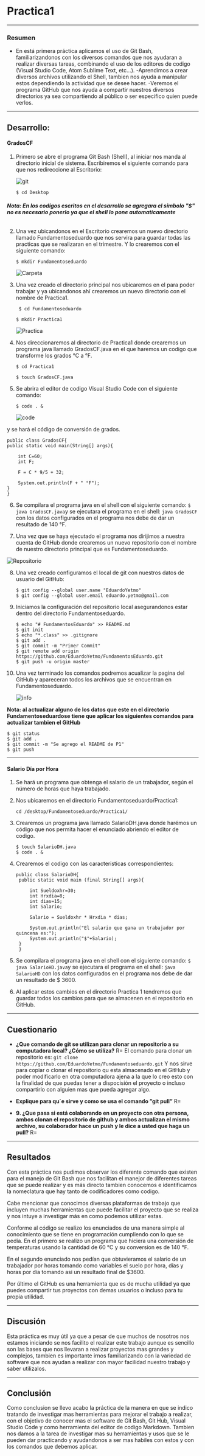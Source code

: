 # Practica1
---
### Resumen
- En está primera práctica aplicamos el uso de Git Bash, familiarizandonos con los diversos comandos que nos ayudaran a realizar diversas tareas, combinando el uso de los editores de codigo (Visual Studio Code, Atom Sublime Text, etc...).
-Aprendimos a crear diversos archivos utilizando el Shell, tambien nos ayuda a manipular estos dependiendo la actividad que se desee hacer.
-Veremos el programa GitHub que nos ayuda a compartir nuestros diversos directorios ya sea compartiendo al público o ser especifico quien puede verlos.
---
## Desarrollo:
#### GradosCF

1. Primero se abre el programa Git Bash (Shell), al iniciar nos manda al directorio inicial de sistema. Escribiremos el siguiente comando para que nos redireccione al Escritorio:

    ![git](https://i.imgur.com/D8XdjQK.png)

    ```$ cd Desktop```

###### **Nota: En los codigos escritos en el desarrollo se agregara el simbolo "$" no es necesario ponerlo ya que el shell lo pone automaticamente**

2. Una vez ubicandonos en el Escritorio crearemos un nuevo directorio llamado Fundamentoseduardo que nos servira para guardar todas las practicas que se realizaran en el trimestre. Y lo crearemos con el siguiente comando:

    ```$ mkdir Fundamentoseduardo```

    ![Carpeta](https://i.imgur.com/XnPgK6C.png)

3. Una vez creado el directorio principal nos ubicaremos en el para poder trabajar y ya ubicandonos ahí crearemos un nuevo directorio con el nombre de Practica1.

    ``` $ cd Fundamentoseduardo```

    ```$ mkdir Practica1```

    ![Practica](https://i.imgur.com/8RaV3wh.png)

4. Nos direccionaremos al directorio de Practica1 donde crearemos un programa java llamado GradosCF.java en el que haremos un codigo que transforme los grados °C a °F.

    ```$ cd Practica1```

    ```$ touch GradosCF.java```

5. Se abrira el editor de codigo Visual Studio Code con el siguiente comando:

    ```$ code . &```

    ![code](https://i.imgur.com/r3VxeY6.png) 

y se hará el código de conversión de grados.

```
public class GradosCF{
public static void main(String[] args){

    int C=60;
    int F;

    F = C * 9/5 + 32;

    System.out.println(F + " °F");
}
}
```

6. Se compilara el programa java en el shell con el siguiente comando: ```$ java GradosCF.java```y se ejecutara el programa en el shell: ```java GradosCF``` con los datos configurados en el programa nos debe de dar un resultado de 140 °F.

7. Una vez que se haya ejecutado el programa nos dirijimos a nuestra cuenta de GitHub donde crearemos un nuevo repositorio con el nombre de nuestro directorio principal que es Fundamentoseduardo.

![Repositorio](https://i.imgur.com/S4BqCkc.png "Damos clic en Create repository")

8. Una vez creado configuramos el local de git con nuestros datos de usuario del GitHub:

    ```
    $ git config --global user.name "EduardoYetmo"
    $ git config --global user.email eduardo.yetmo@gmail.com
    ```

9. Iniciamos la configuración del repositorio local asegurandonos estar dentro del directorio Fundamentoseduardo.

    ```
    $ echo "# FundamentosEduardo" >> README.md       
    $ git init
    $ echo "*.class" >> .gitignore
    $ git add .
    $ git commit -m "Primer Commit"
    $ git remote add origin https://github.com/EduardoYetmo/FundamentosEduardo.git
    $ git push -u origin master
    ```

10. Una vez terminado los comandos podremos acualizar la pagina del GitHub y apareceran todos los archivos que se encuentran en Fundamentoseduardo.

    ![info](https://i.imgur.com/VvVZ9SV.png)

**Nota: al actualizar alguno de los datos que este en el directorio Fundamentoseduardose tiene que aplicar los siguientes comandos para actualizar tambien el GitHub**

     
    $ git status
    $ git add .
    $ git commit -m "Se agrego el README de P1"
    $ git push
    
---
#### Salario Día por Hora

1. Se hará un programa que obtenga el salario de un trabajador, según el número de horas que haya trabajado.

2. Nos ubicaremos en el directorio Fundamentoseduardo/Practica1:

    ```cd /desktop/Fundamentoseduardo/Practica1/```

3. Crearemos un programa java llamado SalarioDH.java donde harémos un código que nos permita hacer el enunciado abriendo el editor de codigo.

    ```
    $ touch SalarioDH.java
    $ code . &
    ```

4. Crearemos el codigo con las caracteristicas correspondientes:

   ```
   public class SalarioDH{
    public static void main (final String[] args){

        int Sueldoxhr=30;
        int Hrxdia=8;
        int dias=15;
        int Salario;

        Salario = Sueldoxhr * Hrxdia * dias;

        System.out.println("El salario que gana un trabajador por quincena es:");
        System.out.println("$"+Salario);
    }
    }
    ```

5. Se compilara el programa java en el shell con el siguiente comando: ```$ java SalarioHD.java```y se ejecutara el programa en el shell: ```java SalarioHD``` con los datos configurados en el programa nos debe de dar un resultado de $ 3600.

6. Al aplicar estos cambios en el directorio Practica 1 tendremos que guardar todos los cambios para que se almacenen en el repositorio en GitHub.
---
## Cuestionario

-  **¿Que comando de git se utilizan para clonar un repositorio a su computadora local?
¿Cómo se utilíza?**
R= El comando para clonar un repositorio es: ```git clone https://github.com/EduardoYetmo/Fundamentoseduardo.git```
Y nos sirve para copiar o clonar el repositorio qu esta almacenado en el GitHub y poder modificarlo en otra computadora ajena a la que lo creo esto con la finalidad de que puedas tener a dispocisión el proyecto o incluso compartirlo con alguien mas que pueda agregar algo.
- **Explique para qu´e sirve y como se usa el comando ”git pull”**
R= 

- **9. ¿Que pasa si está colaborando en un proyecto con otra persona, ambos clonan el
repositorio de github y ambos actualizan el mismo archivo, su colaborador hace un
push y le dice a usted que haga un pull?**
R=

---
## Resultados

Con esta práctica nos pudimos observar los diferente comando que existen para el manejo de Git Bash que nos facilitan el manejor de diferentes tareas que se puede realizar y es más directo tambien conocemos e identificamos la nomeclatura que hay tanto de codificadores como codigo.

Cabe mencionar que conocimos diversas plataformas de trabajo que incluyen muchas herramientas que puede facilitar el proyecto que se realiza y nos intuye a investigar más en como podemos utilizar estas.

Conforme al código se realizo los enunciados de una manera simple al conocimiento que se tiene en programación cumpliendo con lo que se pedía. En el primero se realizo un programa que hiciera una conversión de temperaturas usando la cantidad de 60 °C y su conversion es de 140 °F.

En el segundo enunciado nos pedían que obtuvieramos el salario de un trabajador por horas tomando como variables el suelo por hora, días y horas por día tomando asi un resultado final de $3600.

Por último el GitHub es una herramienta que es de mucha utilidad ya que puedes compartir tus proyectos con demas usuarios o incluso para tu propia utilidad.

---

## Discusión

Esta práctica es muy útil ya que a pesar de que muchos de nosotros nos estamos iniciando se nos facilito el realizar este trabajo aunque es sencillo son las bases que nos llevaran a realizar proyectos mas grandes y complejos, tambien es importante irnos familiarizando con la variedad de software que nos ayudan a realizar con mayor facilidad nuestro trabajo y saber utilizalos.

---
## Conclusión

Como conclusion se llevo acabo la práctica de la manera en que se indico tratando de investigar mas herramientas para mejorar el trabajo a realizar, con el objetivo de conocer mas el software de Git Bash, Git Hub, Visual Studio Code y como herramienta del editor de codigo Markdown.
Tambien nos damos a la tarea de investigar mas su herramientas y usos que se le pueden dar practicando y ayudandonos a ser mas habiles con estos y con los comandos que debemos aplicar.

       